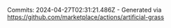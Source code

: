 Commits: 2024-04-27T02:31:21.486Z - Generated via https://github.com/marketplace/actions/artificial-grass
<br>

